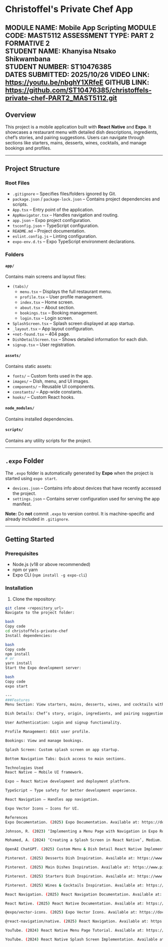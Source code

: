 # Christoffel's Private Chef App

**MODULE NAME:**  Mobile App Scripting
**MODULE CODE:**  MAST5112
**ASSESSMENT TYPE:** PART 2 FORMATIVE 2  
**STUDENT NAME:** Khanyisa Ntsako Shikwambana  
**STUDENT NUMBER:** ST10476385  
**DATES SUBMITTED:**  2025/10/26
**VIDEO LINK:** https://youtu.be/nbghY1XRfeE
**GITHUB LINK:** https://github.com/ST10476385/christoffels-private-chef-PART2_MAST5112.git
---

## Overview
This project is a mobile application built with **React Native** and **Expo**. It showcases a restaurant menu with detailed dish descriptions, ingredients, chef’s stories, and pairing suggestions. Users can navigate through sections like starters, mains, desserts, wines, cocktails, and manage bookings and profiles.

---


## Project Structure

### Root Files
- `.gitignore` – Specifies files/folders ignored by Git.
- `package.json` / `package-lock.json` – Contains project dependencies and scripts.
- `App.tsx` – Entry point of the application.
- `AppNavigator.tsx` – Handles navigation and routing.
- `app.json` – Expo project configuration.
- `tsconfig.json` – TypeScript configuration.
- `README.md` – Project documentation.
- `eslint.config.js` – Linting configuration.
- `expo-env.d.ts` – Expo TypeScript environment declarations.

### Folders

#### `app/`
Contains main screens and layout files:
- `(tabs)/`
  - `menu.tsx` – Displays the full restaurant menu.
  - `profile.tsx` – User profile management.
  - `index.tsx` – Home screen.
  - `about.tsx` – About section.
  - `bookings.tsx` – Booking management.
  - `login.tsx` – Login screen.
- `SplashScreen.tsx` – Splash screen displayed at app startup.
- `_layout.tsx` – App layout configuration.
- `+not-found.tsx` – 404 page.
- `DishDetailScreen.tsx` – Shows detailed information for each dish.
- `signup.tsx` – User registration.

#### `assets/`
Contains static assets:
- `fonts/` – Custom fonts used in the app.
- `images/` – Dish, menu, and UI images.
- `components/` – Reusable UI components.
- `constants/` – App-wide constants.
- `hooks/` – Custom React hooks.

#### `node_modules/`
Contains installed dependencies.

#### `scripts/`
Contains any utility scripts for the project.

---

## `.expo` Folder
The `.expo` folder is automatically generated by **Expo** when the project is started using `expo start`.

- `devices.json` – Contains info about devices that have recently accessed the project.  
- `settings.json` – Contains server configuration used for serving the app manifest.

**Note:** Do **not** commit `.expo` to version control. It is machine-specific and already included in `.gitignore`.

---

## Getting Started

### Prerequisites
- Node.js (v18 or above recommended)
- npm or yarn
- Expo CLI (`npm install -g expo-cli`)

### Installation
1. Clone the repository:  
```bash
git clone <repository_url>
Navigate to the project folder:

bash
Copy code
cd christoffels-private-chef
Install dependencies:

bash
Copy code
npm install
# or
yarn install
Start the Expo development server:

bash
Copy code
expo start

---
###Features
Menu Section: View starters, mains, desserts, wines, and cocktails with detailed descriptions and ingredients.

Dish Details: Chef’s story, origin, ingredients, and pairing suggestions.

User Authentication: Login and signup functionality.

Profile Management: Edit user profile.

Bookings: View and manage bookings.

Splash Screen: Custom splash screen on app startup.

Bottom Navigation Tabs: Quick access to main sections.

Technologies Used
React Native – Mobile UI framework.

Expo – React Native development and deployment platform.

TypeScript – Type safety for better development experience.

React Navigation – Handles app navigation.

Expo Vector Icons – Icons for UI.

References
Expo Documentation. (2025) Expo Documentation. Available at: https://docs.expo.dev/ (Accessed: 6 October 2025).

Johnson, R. (2023) ‘Implementing a Menu Page with Navigation in Expo Router’, Dev.to. Available at: https://dev.to/example/expo-router-menu-page (Accessed: 6 October 2025).

Mohamed, A. (2024) ‘Creating a Splash Screen in React Native’, Medium. Available at: https://medium.com/@example/splash-screen-react-native-12345 (Accessed: 6 October 2025).

OpenAI ChatGPT. (2025) Custom Menu & Dish Detail React Native Implementation. Personal guidance and code snippets, provided via conversation on 6 October 2025.

Pinterest. (2025) Desserts Dish Inspiration. Available at: https://www.pinterest.com/pin/xxxxxxxxxxxx (Accessed: 6 October 2025).

Pinterest. (2025) Main Dishes Inspiration. Available at: https://www.pinterest.com/pin/xxxxxxxxxxxx (Accessed: 6 October 2025).

Pinterest. (2025) Starters Dish Inspiration. Available at: https://www.pinterest.com/pin/xxxxxxxxxxxx (Accessed: 6 October 2025).

Pinterest. (2025) Wines & Cocktails Inspiration. Available at: https://www.pinterest.com/pin/xxxxxxxxxxxx (Accessed: 6 October 2025).

React Navigation. (2025) React Navigation Documentation. Available at: https://reactnavigation.org/docs/getting-started (Accessed: 6 October 2025).

React Native. (2025) React Native Documentation. Available at: https://reactnative.dev/docs/getting-started (Accessed: 6 October 2025).

@expo/vector-icons. (2025) Expo Vector Icons. Available at: https://docs.expo.dev/guides/icons/ (Accessed: 6 October 2025).

@react-navigation/native. (2025) React Navigation. Available at: https://www.npmjs.com/package/@react-navigation/native (Accessed: 6 October 2025).

YouTube. (2024) React Native Menu Page Tutorial. Available at: https://www.youtube.com/watch?v=xxxxxxxxxxx (Accessed: 6 October 2025).

YouTube. (2024) React Native Splash Screen Implementation. Available at: https://www.youtube.com/watch?v=xxxxxxxxxxx (Accessed: 6 October 2025).

